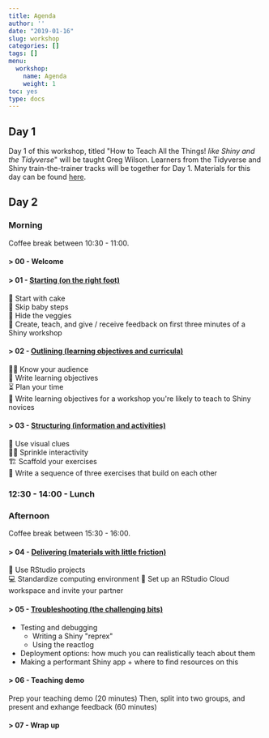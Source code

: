 ```yaml
---
title: Agenda
author: ''
date: "2019-01-16"
slug: workshop
categories: []
tags: []
menu:
  workshop:
    name: Agenda
    weight: 1
toc: yes
type: docs
---
```



## Day 1

Day 1 of this workshop, titled "How to Teach All the Things! *like Shiny and the Tidyverse*" will be taught Greg Wilson. Learners from the Tidyverse and Shiny train-the-trainer tracks will be together for Day 1. Materials for this day can be found [here](https://rstudio-education.github.io/teaching-workshop-2019-01/).

## Day 2

### Morning

Coffee break between 10:30 - 11:00.

#### > 00 - Welcome

#### > 01 - [Starting (on the right foot)](../../materials/01-starting/01-starting.pdf)

🍰 Start with cake  
👶 Skip baby steps  
🥦 Hide the veggies  
🚩 Create, teach, and give / receive feedback on first three minutes of a Shiny workshop

#### > 02 - [Outlining (learning objectives and curricula)](../../materials/02-outlining/02-outlining.pdf)

👩‍💻 Know your audience  
🎯 Write learning objectives  
⏳ Plan your time  
🚩 Write learning objectives for a workshop you're likely to teach to Shiny novices

#### > 03 - [Structuring (information and activities)](../../materials/03-scaffolding/03-structuring.pdf)

🎨 Use visual clues  
🏃‍♀ Sprinkle interactivity  
🏗 Scaffold your exercises  
🚩 Write a sequence of three exercises that build on each other

### 12:30 - 14:00 - Lunch

### Afternoon

Coffee break between 15:30 - 16:00.

#### > 04 - [Delivering (materials with little friction)](../../materials/04-delivering/04-delivering.pdf)

📂 Use RStudio projects  
💻 Standardize computing environment
🚩 Set up an RStudio Cloud workspace and invite your partner

#### > 05 - [Troubleshooting (the challenging bits)](../../materials/05-troubleshooting/05-troubleshooting.pdf)

- Testing and debugging 
	- Writing a Shiny "reprex"
	- Using the reactlog
- Deployment options: how much you can realistically teach about them
- Making a performant Shiny app + where to find resources on this

#### > 06 - Teaching demo

Prep your teaching demo (20 minutes)
Then, split into two groups, and present and exhange feedback (60 minutes)

#### > 07 - Wrap up
